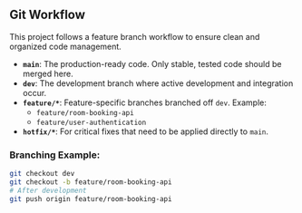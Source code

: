## Git Workflow

This project follows a feature branch workflow to ensure clean and organized code management.

- **`main`**: The production-ready code. Only stable, tested code should be merged here.
- **`dev`**: The development branch where active development and integration occur.
- **`feature/*`**: Feature-specific branches branched off `dev`. Example:
  - `feature/room-booking-api`
  - `feature/user-authentication`
- **`hotfix/*`**: For critical fixes that need to be applied directly to `main`.

### Branching Example:
```bash
git checkout dev
git checkout -b feature/room-booking-api
# After development
git push origin feature/room-booking-api

